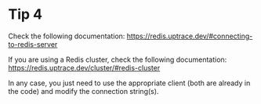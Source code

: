 # Tip 4

Check the following documentation: https://redis.uptrace.dev/#connecting-to-redis-server

If you are using a Redis cluster, check the following documentation:
https://redis.uptrace.dev/cluster/#redis-cluster

In any case, you just need to use the appropriate client (both are already in the code) and modify
the connection string(s).
